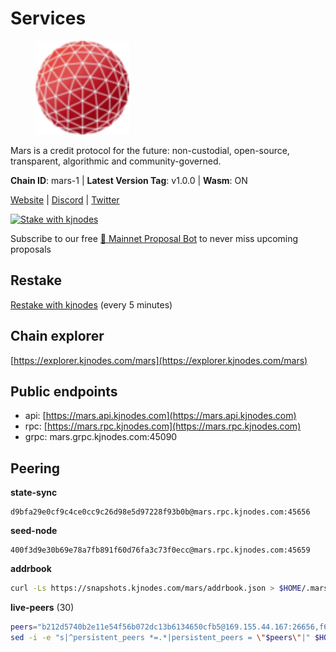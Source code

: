 # Services

<figure><img src="https://raw.githubusercontent.com/kj89/cosmos-images/main/logos/mars.png" width="150" alt=""><figcaption></figcaption></figure>

Mars is a credit protocol for the future: non-custodial,  open-source, transparent, algorithmic and community-governed.

**Chain ID**: mars-1 | **Latest Version Tag**: v1.0.0 | **Wasm**: ON

[Website](https://marsprotocol.io) | [Discord](https://discord.gg/marsprotocol) | [Twitter](https://twitter.com/mars_protocol)

[![Stake with kjnodes](https://i.ibb.co/cr44Q8j/button-stake-with-kjnodes.png)](https://restake.app/mars/marsvaloper1p9t4gr40rnpdwqacxgcqp7ffrfw908nu020g4n)

Subscribe to our free [🤖 Mainnet Proposal Bot](https://t.me/kjnodes_proposal_bot) to never miss upcoming proposals

## Restake

[Restake with kjnodes](https://restake.app/mars/marsvaloper1p9t4gr40rnpdwqacxgcqp7ffrfw908nu020g4n) (every 5 minutes)
## Chain explorer
[https://explorer.kjnodes.com/mars](https://explorer.kjnodes.com/mars)

## Public endpoints

* api: [https://mars.api.kjnodes.com](https://mars.api.kjnodes.com)
* rpc: [https://mars.rpc.kjnodes.com](https://mars.rpc.kjnodes.com)
* grpc: mars.grpc.kjnodes.com:45090

## Peering

**state-sync**

```text
d9bfa29e0cf9c4ce0cc9c26d98e5d97228f93b0b@mars.rpc.kjnodes.com:45656
```

**seed-node**

```text
400f3d9e30b69e78a7fb891f60d76fa3c73f0ecc@mars.rpc.kjnodes.com:45659
```

**addrbook**
```bash
curl -Ls https://snapshots.kjnodes.com/mars/addrbook.json > $HOME/.mars/config/addrbook.json
```

**live-peers** (30)
```bash
peers="b212d5740b2e11e54f56b072dc13b6134650cfb5@169.155.44.167:26656,f6eddb5f6ef49a1a2007e586da4755b2b2081b3d@51.89.6.150:20656,d0dbb50a474888b8bed04bf8a23ac6b8bae443ee@5.79.79.80:18095,be7d56127ef887d095b2f55f09be5fee1969d922@146.59.52.48:18095,84f821d36d45cc0cdaa4ff05297e888bb0d9de8f@85.237.193.111:26656,7583038c5f21ef6ddb60692469cfd80c97dd585d@88.218.224.126:26656,ebc272824924ea1a27ea3183dd0b9ba713494f83@185.16.39.158:27056,73be725377cc966d8da48f751085de4d1581b391@185.242.112.32:27651,c0e6bf4193accabc14171ce163e704dcec5ea5df@51.91.215.170:36095,c46be592341987eae20ac681cb08d2abcc02ab9a@137.74.4.20:2000,59bb909c57664fafe88bf1b6924769c15a769ba4@65.108.125.236:3000,ca5a76c51bbbc57f839e6ed08953d3926eaa6e5b@34.159.232.61:26656,52f792239ee6098457ecf1ff7402cd0b2529cea1@178.62.12.19:26656,8bdf870e0eece71e1a09a80f5995d6d5e830c763@65.109.106.169:26656,d2a2c21754be65ad4a4f1de1f6163f681a6e8af8@192.99.44.79:18556,c3763808d3ed05c475b8a31cdd97fc522c088f4f@162.55.245.149:12020,ef7c6b0f2ddfcef34a7f36681eaa8159be83b71f@178.128.28.236:26656,b88814bddfccd85289d7201bfd6fc6c4b3342ab2@178.162.165.193:36095,6b16855f89284da99b5637b93dada66c00430a33@51.91.219.141:30003,76969af1bccdd4dcc511741b171c3d4ccb837ba6@146.59.85.223:18556,7bcc2e490b6aa2536d68de0881cba2ee7134840c@139.59.8.48:26130,530b1964bc17bca6457311f1c2d5a2f3d25b297a@51.81.155.97:18556,d8e92c3ca2daddef493d518b4e850af26ec4027b@199.85.208.186:26656,62246c0c33a1a5a9f0fb4b40ab45db39cab5c44f@165.22.199.234:26130,d933a425e567c28b4695acbbf0d6cfa6c68cf0c5@65.108.72.156:26656,97e4468ac589eac505a800411c635b14511a61bb@134.65.194.206:26656,04c687dea43de3f30df5672b30b061789a0cf8e8@144.202.72.17:26606,7adfc08de375d73f45e27c8acc480de0617071c9@15.235.53.92:15656,6cbdee8a3fd9dc83b8296275c96e5372dbc3b143@148.113.159.123:26656,d9bfa29e0cf9c4ce0cc9c26d98e5d97228f93b0b@65.109.88.38:45656"
sed -i -e "s|^persistent_peers *=.*|persistent_peers = \"$peers\"|" $HOME/.mars/config/config.toml
```
